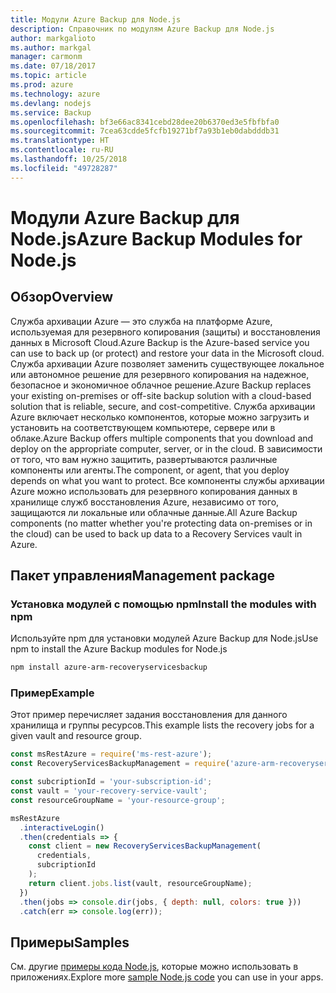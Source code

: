 ```yaml
---
title: Модули Azure Backup для Node.js
description: Справочник по модулям Azure Backup для Node.js
author: markgalioto
ms.author: markgal
manager: carmonm
ms.date: 07/18/2017
ms.topic: article
ms.prod: azure
ms.technology: azure
ms.devlang: nodejs
ms.service: Backup
ms.openlocfilehash: bf3e66ac8341cebd28dee20b6370ed3e5fbfbfa0
ms.sourcegitcommit: 7cea63cdde5fcfb19271bf7a93b1eb0dabdddb31
ms.translationtype: HT
ms.contentlocale: ru-RU
ms.lasthandoff: 10/25/2018
ms.locfileid: "49728287"
---
```

# <a name="azure-backup-modules-for-nodejs"></a><span data-ttu-id="cbb80-103">Модули Azure Backup для Node.js</span><span class="sxs-lookup"><span data-stu-id="cbb80-103">Azure Backup Modules for Node.js</span></span>

## <a name="overview"></a><span data-ttu-id="cbb80-104">Обзор</span><span class="sxs-lookup"><span data-stu-id="cbb80-104">Overview</span></span>

<span data-ttu-id="cbb80-105">Служба архивации Azure — это служба на платформе Azure, используемая для резервного копирования (защиты) и восстановления данных в Microsoft Cloud.</span><span class="sxs-lookup"><span data-stu-id="cbb80-105">Azure Backup is the Azure-based service you can use to back up (or protect) and restore your data in the Microsoft cloud.</span></span> <span data-ttu-id="cbb80-106">Служба архивации Azure позволяет заменить существующее локальное или автономное решение для резервного копирования на надежное, безопасное и экономичное облачное решение.</span><span class="sxs-lookup"><span data-stu-id="cbb80-106">Azure Backup replaces your existing on-premises or off-site backup solution with a cloud-based solution that is reliable, secure, and cost-competitive.</span></span> <span data-ttu-id="cbb80-107">Служба архивации Azure включает несколько компонентов, которые можно загрузить и установить на соответствующем компьютере, сервере или в облаке.</span><span class="sxs-lookup"><span data-stu-id="cbb80-107">Azure Backup offers multiple components that you download and deploy on the appropriate computer, server, or in the cloud.</span></span> <span data-ttu-id="cbb80-108">В зависимости от того, что вам нужно защитить, развертываются различные компоненты или агенты.</span><span class="sxs-lookup"><span data-stu-id="cbb80-108">The component, or agent, that you deploy depends on what you want to protect.</span></span> <span data-ttu-id="cbb80-109">Все компоненты службы архивации Azure можно использовать для резервного копирования данных в хранилище служб восстановления Azure, независимо от того, защищаются ли локальные или облачные данные.</span><span class="sxs-lookup"><span data-stu-id="cbb80-109">All Azure Backup components (no matter whether you're protecting data on-premises or in the cloud) can be used to back up data to a Recovery Services vault in Azure.</span></span> 

## <a name="management-package"></a><span data-ttu-id="cbb80-110">Пакет управления</span><span class="sxs-lookup"><span data-stu-id="cbb80-110">Management package</span></span>

### <a name="install-the-modules-with-npm"></a><span data-ttu-id="cbb80-111">Установка модулей с помощью npm</span><span class="sxs-lookup"><span data-stu-id="cbb80-111">Install the modules with npm</span></span>

<span data-ttu-id="cbb80-112">Используйте npm для установки модулей Azure Backup для Node.js</span><span class="sxs-lookup"><span data-stu-id="cbb80-112">Use npm to install the Azure Backup modules for Node.js</span></span>

```bash
npm install azure-arm-recoveryservicesbackup
```

### <a name="example"></a><span data-ttu-id="cbb80-113">Пример</span><span class="sxs-lookup"><span data-stu-id="cbb80-113">Example</span></span>

<span data-ttu-id="cbb80-114">Этот пример перечисляет задания восстановления для данного хранилища и группы ресурсов.</span><span class="sxs-lookup"><span data-stu-id="cbb80-114">This example lists the recovery jobs for a given vault and resource group.</span></span>

```javascript
const msRestAzure = require('ms-rest-azure');
const RecoveryServicesBackupManagement = require('azure-arm-recoveryservicesbackup');

const subcriptionId = 'your-subscription-id';
const vault = 'your-recovery-service-vault';
const resourceGroupName = 'your-resource-group';

msRestAzure
  .interactiveLogin()
  .then(credentials => {
    const client = new RecoveryServicesBackupManagement(
      credentials,
      subcriptionId
    );
    return client.jobs.list(vault, resourceGroupName);
  })
  .then(jobs => console.dir(jobs, { depth: null, colors: true }))
  .catch(err => console.log(err));
```

## <a name="samples"></a><span data-ttu-id="cbb80-115">Примеры</span><span class="sxs-lookup"><span data-stu-id="cbb80-115">Samples</span></span>

<span data-ttu-id="cbb80-116">См. другие [примеры кода Node.js](https://azure.microsoft.com/resources/samples/?platform=nodejs), которые можно использовать в приложениях.</span><span class="sxs-lookup"><span data-stu-id="cbb80-116">Explore more [sample Node.js code](https://azure.microsoft.com/resources/samples/?platform=nodejs) you can use in your apps.</span></span>
